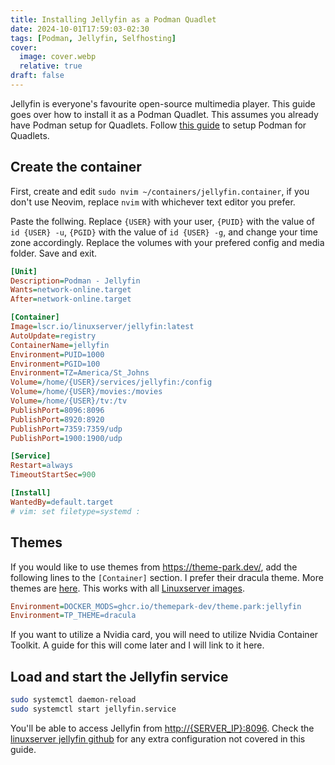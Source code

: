 ```yaml
---
title: Installing Jellyfin as a Podman Quadlet
date: 2024-10-01T17:59:03-02:30
tags: [Podman, Jellyfin, Selfhosting]
cover:
  image: cover.webp
  relative: true
draft: false
---
```


Jellyfin is everyone's favourite open-source multimedia player. This guide goes over how to install it as a Podman Quadlet. This assumes you already have Podman setup for Quadlets. Follow [this guide](/posts/setting-up-podman-quadlets-debian) to setup Podman for Quadlets.

## Create the container

First, create and edit `sudo nvim ~/containers/jellyfin.container`, if you don't use Neovim, replace `nvim` with whichever text editor you prefer.

Paste the follwing. Replace `{USER}` with your user, `{PUID}` with the value of `id {USER} -u`, `{PGID}` with the value of `id {USER} -g`, and change your time zone accordingly. Replace the volumes with your prefered config and media folder. Save and exit.

```ini
[Unit]
Description=Podman - Jellyfin
Wants=network-online.target
After=network-online.target

[Container]
Image=lscr.io/linuxserver/jellyfin:latest
AutoUpdate=registry
ContainerName=jellyfin
Environment=PUID=1000
Environment=PGID=100
Environment=TZ=America/St_Johns
Volume=/home/{USER}/services/jellyfin:/config
Volume=/home/{USER}/movies:/movies
Volume=/home/{USER}/tv:/tv
PublishPort=8096:8096
PublishPort=8920:8920
PublishPort=7359:7359/udp
PublishPort=1900:1900/udp

[Service]
Restart=always
TimeoutStartSec=900

[Install]
WantedBy=default.target
# vim: set filetype=systemd :
```

## Themes

If you would like to use themes from https://theme-park.dev/, add the following lines to the `[Container]` section. I prefer their dracula theme. More themes are [here](https://docs.theme-park.dev/themes/jellyfin/). This works with all [Linuxserver images](https://fleet.linuxserver.io/).

```ini
Environment=DOCKER_MODS=ghcr.io/themepark-dev/theme.park:jellyfin
Environment=TP_THEME=dracula
```

If you want to utilize a Nvidia card, you will need to utilize Nvidia Container Toolkit. A guide for this will come later and I will link to it here.

## Load and start the Jellyfin service

```bash
sudo systemctl daemon-reload
sudo systemctl start jellyfin.service
```

You'll be able to access Jellyfin from [http://{SERVER_IP}:8096](http://{SERVER_IP}:8096). Check the [linuxserver jellyfin github](https://hub.docker.com/r/linuxserver/jellyfin) for any extra configuration not covered in this guide.